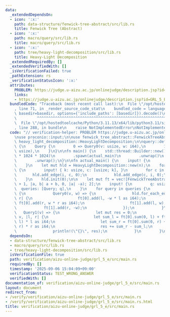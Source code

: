 ```yaml
---
data:
  _extendedDependsOn:
  - icon: ':x:'
    path: data-structure/fenwick-tree-abstract/src/lib.rs
    title: Fenwick Tree (Abstract)
  - icon: ':x:'
    path: macro/query/src/lib.rs
    title: macro/query/src/lib.rs
  - icon: ':x:'
    path: tree/heavy-light-decomposition/src/lib.rs
    title: Heavy-Light Decomposition
  _extendedRequiredBy: []
  _extendedVerifiedWith: []
  _isVerificationFailed: true
  _pathExtension: rs
  _verificationStatusIcon: ':x:'
  attributes:
    PROBLEM: https://judge.u-aizu.ac.jp/onlinejudge/description.jsp?id=GRL_5_E
    links:
    - https://judge.u-aizu.ac.jp/onlinejudge/description.jsp?id=GRL_5_E
  bundledCode: "Traceback (most recent call last):\n  File \"/opt/hostedtoolcache/Python/3.11.13/x64/lib/python3.11/site-packages/onlinejudge_verify/documentation/build.py\"\
    , line 71, in _render_source_code_stat\n    bundled_code = language.bundle(stat.path,\
    \ basedir=basedir, options={'include_paths': [basedir]}).decode()\n          \
    \         ^^^^^^^^^^^^^^^^^^^^^^^^^^^^^^^^^^^^^^^^^^^^^^^^^^^^^^^^^^^^^^^^^^^^^^^^^^^^^^^^^\n\
    \  File \"/opt/hostedtoolcache/Python/3.11.13/x64/lib/python3.11/site-packages/onlinejudge_verify/languages/rust.py\"\
    , line 288, in bundle\n    raise NotImplementedError\nNotImplementedError\n"
  code: "// verification-helper: PROBLEM https://judge.u-aizu.ac.jp/onlinejudge/description.jsp?id=GRL_5_E\n\
    \nuse proconio::input;\n\nuse fenwick_tree_abstract::FenwickTreeAbstract;\nuse\
    \ heavy_light_decomposition::HeavyLightDecomposition;\n\nquery::define_query!\
    \ {\n    Query {\n        0 => Query0(v: usize, w: i64),\n        1 => Query1(v:\
    \ usize),\n    }\n}\n\nfn main() {\n    std::thread::Builder::new()\n        .stack_size(64\
    \ * 1024 * 1024)\n        .spawn(actual_main)\n        .unwrap()\n        .join()\n\
    \        .unwrap();\n}\n\nfn actual_main() {\n    input! {\n        n: usize,\n\
    \    }\n    let mut hld = HeavyLightDecomposition::new(n);\n    for i in 0..n\
    \ {\n        input! { k: usize, c: [usize; k], }\n        for c in c {\n     \
    \       hld.add_edge(i, c, 0);\n            hld.add_edge(c, i, 0);\n        }\n\
    \    }\n    hld.init(0);\n\n    let mut ft = vec![FenwickTreeAbstract::<i64>::new(n\
    \ + 1, |a, b| a + b, 0, |a| -a); 2];\n    input! {\n        q: usize,\n      \
    \  queries: [Query; q],\n    }\n    for query in queries {\n        match query\
    \ {\n            Query0(v, w) => {\n                hld.for_each_edge(0, v, |l,\
    \ r| {\n                    ft[0].add(l, -w * l as i64);\n                   \
    \ ft[0].add(r, w * r as i64);\n                    ft[1].add(l, w);\n        \
    \            ft[1].add(r, -w);\n                });\n            }\n         \
    \   Query1(v) => {\n                let mut res = 0;\n                hld.for_each_edge(0,\
    \ v, |l, r| {\n                    let sum_l = ft[0].sum(0, l) + ft[1].sum(0,\
    \ l) * l as i64;\n                    let sum_r = ft[0].sum(0, r) + ft[1].sum(0,\
    \ r) * r as i64;\n                    res += sum_r - sum_l;\n                });\n\
    \                println!(\"{}\", res);\n            }\n        }\n    }\n}\n"
  dependsOn:
  - data-structure/fenwick-tree-abstract/src/lib.rs
  - macro/query/src/lib.rs
  - tree/heavy-light-decomposition/src/lib.rs
  isVerificationFile: true
  path: verification/aizu-online-judge/grl_5_e/src/main.rs
  requiredBy: []
  timestamp: '2025-09-06 15:04:09+09:00'
  verificationStatus: TEST_WRONG_ANSWER
  verifiedWith: []
documentation_of: verification/aizu-online-judge/grl_5_e/src/main.rs
layout: document
redirect_from:
- /verify/verification/aizu-online-judge/grl_5_e/src/main.rs
- /verify/verification/aizu-online-judge/grl_5_e/src/main.rs.html
title: verification/aizu-online-judge/grl_5_e/src/main.rs
---
```

